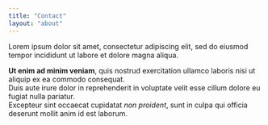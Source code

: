 ```yaml
---
title: "Contact"
layout: "about"
---
```

Lorem ipsum dolor sit amet, consectetur adipiscing elit, sed do eiusmod tempor incididunt ut labore et dolore magna aliqua.  
  
**Ut enim ad minim veniam**, quis nostrud exercitation ullamco laboris nisi ut aliquip ex ea commodo consequat.  
Duis aute irure dolor in reprehenderit in voluptate velit esse cillum dolore eu fugiat nulla pariatur.  
Excepteur sint occaecat cupidatat _non proident_, sunt in culpa qui officia deserunt mollit anim id est laborum.
